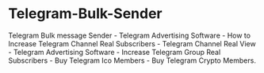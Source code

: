 # Telegram-Bulk-Sender
Telegram Bulk message Sender - Telegram Advertising Software - How to Increase Telegram Channel Real Subscribers - Telegram Channel Real View - Telegram Advertising Software - Increase Telegram Group Real Subscribers - Buy Telegram Ico Members - Buy Telegram Crypto Members. 
